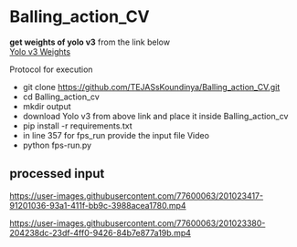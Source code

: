# Balling_action_CV

**get weights of yolo v3** from the link below </br>
[Yolo v3 Weights](https://drive.google.com/file/d/1RpPGfl2TAvTSt-WZyxxMo5W3VsmzlFH7/view?usp=sharing)

Protocol for execution
- git clone https://github.com/TEJASsKoundinya/Balling_action_CV.git
- cd Balling_action_cv
- mkdir output
- download Yolo v3 from above link and place it inside Balling_action_cv
- pip install -r requirements.txt
- in line 357 for fps_run provide the input file Video
- python fps-run.py

## processed input


https://user-images.githubusercontent.com/77600063/201023417-91201036-93a1-411f-bb9c-3988acea1780.mp4




https://user-images.githubusercontent.com/77600063/201023380-204238dc-23df-4ff0-9426-84b7e877a19b.mp4

